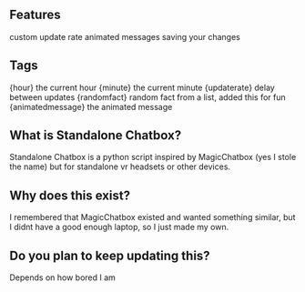 ## Features
custom update rate
animated messages
saving your changes

## Tags
{hour} the current hour
{minute} the current minute
{updaterate} delay between updates
{randomfact} random fact from a list, added this for fun
{animatedmessage} the animated message


## What is Standalone Chatbox?
Standalone Chatbox is a python script inspired by MagicChatbox (yes I stole the name) but for standalone vr headsets or other devices.

## Why does this exist?
I remembered that MagicChatbox existed and wanted something similar, but I didnt have a good enough laptop, so I just made my own.

## Do you plan to keep updating this?
Depends on how bored I am
